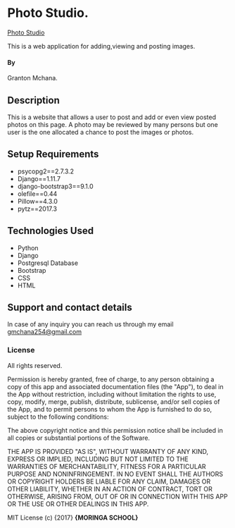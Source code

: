 # Photo Studio.

[Photo Studio](https://github.com/Grantone/Photo-Studio)


This is a web application for adding,viewing and posting images.
#### By

Granton Mchana.

## Description
This is a website that allows a user to post and add or even view posted photos on this page. A photo may be reviewed by many persons but one user is the one allocated a chance to post the images or photos.

## Setup Requirements

* psycopg2==2.7.3.2
* Django==1.11.7
* django-bootstrap3==9.1.0
* olefile==0.44
* Pillow==4.3.0
* pytz==2017.3


## Technologies Used

* Python
* Django
* Postgresql Database
* Bootstrap
* CSS
* HTML

## Support and contact details
In case of any inquiry you can reach us through my email gmchana254@gmail.com

### License

All rights reserved.

Permission is hereby granted, free of charge, to any person obtaining a copy
of this app and associated documentation files (the "App"), to deal
in the App without restriction, including without limitation the rights
to use, copy, modify, merge, publish, distribute, sublicense, and/or sell
copies of the App, and to permit persons to whom the App is
furnished to do so, subject to the following conditions:

The above copyright notice and this permission notice shall be included in
all copies or substantial portions of the Software.

THE APP IS PROVIDED "AS IS", WITHOUT WARRANTY OF ANY KIND, EXPRESS OR
IMPLIED, INCLUDING BUT NOT LIMITED TO THE WARRANTIES OF MERCHANTABILITY,
FITNESS FOR A PARTICULAR PURPOSE AND NONINFRINGEMENT. IN NO EVENT SHALL THE
AUTHORS OR COPYRIGHT HOLDERS BE LIABLE FOR ANY CLAIM, DAMAGES OR OTHER
LIABILITY, WHETHER IN AN ACTION OF CONTRACT, TORT OR OTHERWISE, ARISING FROM,
OUT OF OR IN CONNECTION WITH THIS APP OR THE USE OR OTHER DEALINGS IN
THIS APP.

MIT License (c) {2017} **{MORINGA SCHOOL}**
